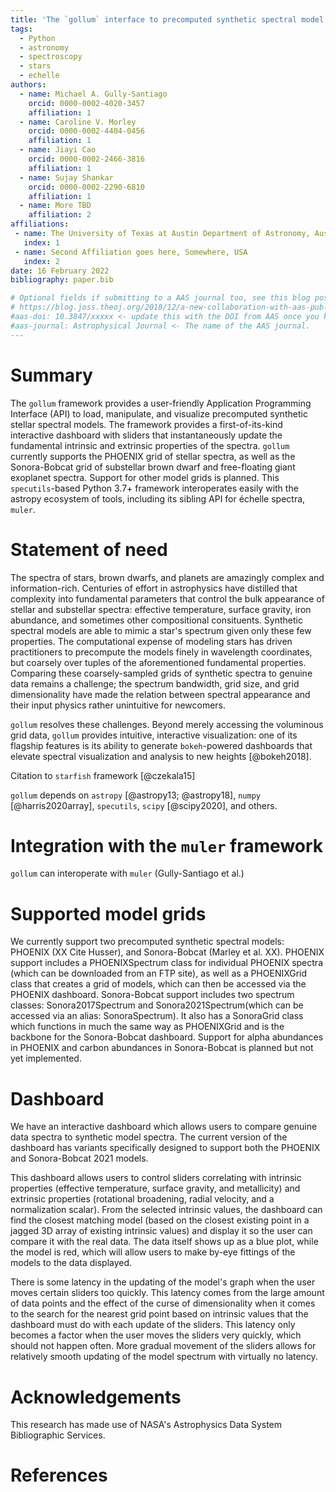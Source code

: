 ```yaml
---
title: 'The `gollum` interface to precomputed synthetic spectral model grids'
tags:
  - Python
  - astronomy
  - spectroscopy
  - stars
  - echelle
authors:
  - name: Michael A. Gully-Santiago
    orcid: 0000-0002-4020-3457
    affiliation: 1
  - name: Caroline V. Morley
    orcid: 0000-0002-4404-0456
    affiliation: 1
  - name: Jiayi Cao
    orcid: 0000-0002-2466-3816
    affiliation: 1
  - name: Sujay Shankar
    orcid: 0000-0002-2290-6810
    affiliation: 1
  - name: More TBD
    affiliation: 2
affiliations:
 - name: The University of Texas at Austin Department of Astronomy, Austin, TX, USA
   index: 1
 - name: Second Affiliation goes here, Somewhere, USA
   index: 2
date: 16 February 2022
bibliography: paper.bib

# Optional fields if submitting to a AAS journal too, see this blog post:
# https://blog.joss.theoj.org/2018/12/a-new-collaboration-with-aas-publishing
#aas-doi: 10.3847/xxxxx <- update this with the DOI from AAS once you know it.
#aas-journal: Astrophysical Journal <- The name of the AAS journal.
---
```


# Summary


The `gollum` framework provides a user-friendly Application Programming Interface (API) to load, manipulate, and visualize precomputed synthetic stellar spectral models.  The framework provides a first-of-its-kind interactive dashboard with sliders that instantaneously update the fundamental intrinsic and extrinsic properties of the spectra.  `gollum` currently supports the PHOENIX grid of stellar spectra, as well as the Sonora-Bobcat grid of substellar brown dwarf and free-floating giant exoplanet spectra.  Support for other model grids is planned.  This `specutils`-based Python 3.7+ framework interoperates easily with the astropy ecosystem of tools, including its sibling API for échelle spectra, `muler`.


# Statement of need

The spectra of stars, brown dwarfs, and planets are amazingly complex and information-rich.  Centuries of effort in astrophysics have distilled that complexity into fundamental parameters that control the bulk appearance of stellar and substellar spectra: effective temperature, surface gravity, iron abundance, and sometimes other compositional consituents.  Synthetic spectral models are able to mimic a star's spectrum given only these few properties. The computational expense of modeling stars has driven practitioners to precompute the models finely in wavelength coordinates, but coarsely over tuples of the aforementioned fundamental properties. Comparing these coarsely-sampled grids of synthetic spectra to genuine data remains a challenge; the spectrum bandwidth, grid size, and grid dimensionality have made the relation between spectral appearance and their input physics rather unintuitive for newcomers.

`gollum` resolves these challenges. Beyond merely accessing the voluminous grid data, `gollum` provides intuitive, interactive visualization: one of its flagship features is its ability to generate `bokeh`-powered dashboards that elevate spectral visualization and analysis to new heights [@bokeh2018].






Citation to `starfish` framework [@czekala15]


`gollum` depends on `astropy` [@astropy13; @astropy18], `numpy` [@harris2020array], `specutils`, `scipy` [@scipy2020], and others.

# Integration with the `muler` framework

`gollum` can interoperate with `muler` (Gully-Santiago et al.)

# Supported model grids

We currently support two precomputed synthetic spectral models: PHOENIX  (XX Cite Husser), and Sonora-Bobcat (Marley et al. XX).
PHOENIX support includes a PHOENIXSpectrum class for individual PHOENIX spectra (which can be downloaded from an FTP site), as well as a PHOENIXGrid class that creates a grid of models, which can then be accessed via the PHOENIX dashboard. Sonora-Bobcat support includes two spectrum classes: Sonora2017Spectrum and Sonora2021Spectrum(which can be accessed via an alias: SonoraSpectrum). It also has a SonoraGrid class which functions in much the same way as PHOENIXGrid and is the backbone for the Sonora-Bobcat dashboard.
Support for alpha abundances in PHOENIX and carbon abundances in Sonora-Bobcat is planned but not yet implemented.

# Dashboard

We have an interactive dashboard which allows users to compare genuine data spectra to synthetic model spectra. The current version of the dashboard has variants specifically designed to support both the PHOENIX and Sonora-Bobcat 2021 models.

This dashboard allows users to control sliders correlating with intrinsic properties (effective temperature, surface gravity, and metallicity) and extrinsic properties (rotational broadening, radial velocity, and a normalization scalar). From the selected intrinsic values, the dashboard can find the closest matching model (based on the closest existing point in a jagged 3D array of existing intrinsic values) and display it  so the user can compare it with the real data. The data itself shows up as a blue plot, while the model is red, which will allow users to make by-eye fittings of the models to the data displayed.

There is some latency in the updating of the model's graph when the user moves certain sliders too quickly. This latency comes from the large amount of data points and the effect of the curse of dimensionality when it comes to the search for the nearest grid point based on intrinsic values that the dashboard must do with each update of the sliders. This latency only becomes a factor when the user moves the sliders very quickly, which should not happen often. More gradual movement of the sliders allows for relatively smooth updating of the model spectrum with virtually no latency.

# Acknowledgements

This research has made use of NASA's Astrophysics Data System Bibliographic Services.  

# References
